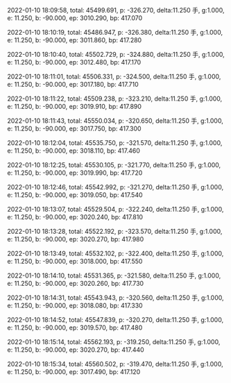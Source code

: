 2022-01-10 18:09:58, total: 45499.691, p: -326.270, delta:11.250 手, g:1.000, e: 11.250, b: -90.000, ep: 3010.290, bp: 417.070

2022-01-10 18:10:19, total: 45486.947, p: -326.380, delta:11.250 手, g:1.000, e: 11.250, b: -90.000, ep: 3011.860, bp: 417.280

2022-01-10 18:10:40, total: 45502.729, p: -324.880, delta:11.250 手, g:1.000, e: 11.250, b: -90.000, ep: 3012.480, bp: 417.170

2022-01-10 18:11:01, total: 45506.331, p: -324.500, delta:11.250 手, g:1.000, e: 11.250, b: -90.000, ep: 3017.180, bp: 417.710

2022-01-10 18:11:22, total: 45509.238, p: -323.210, delta:11.250 手, g:1.000, e: 11.250, b: -90.000, ep: 3019.910, bp: 417.890

2022-01-10 18:11:43, total: 45550.034, p: -320.650, delta:11.250 手, g:1.000, e: 11.250, b: -90.000, ep: 3017.750, bp: 417.300

2022-01-10 18:12:04, total: 45535.750, p: -321.570, delta:11.250 手, g:1.000, e: 11.250, b: -90.000, ep: 3018.110, bp: 417.460

2022-01-10 18:12:25, total: 45530.105, p: -321.770, delta:11.250 手, g:1.000, e: 11.250, b: -90.000, ep: 3019.990, bp: 417.720

2022-01-10 18:12:46, total: 45542.992, p: -321.270, delta:11.250 手, g:1.000, e: 11.250, b: -90.000, ep: 3019.050, bp: 417.540

2022-01-10 18:13:07, total: 45529.504, p: -322.240, delta:11.250 手, g:1.000, e: 11.250, b: -90.000, ep: 3020.240, bp: 417.810

2022-01-10 18:13:28, total: 45522.192, p: -323.570, delta:11.250 手, g:1.000, e: 11.250, b: -90.000, ep: 3020.270, bp: 417.980

2022-01-10 18:13:49, total: 45532.102, p: -322.400, delta:11.250 手, g:1.000, e: 11.250, b: -90.000, ep: 3018.000, bp: 417.550

2022-01-10 18:14:10, total: 45531.365, p: -321.580, delta:11.250 手, g:1.000, e: 11.250, b: -90.000, ep: 3020.260, bp: 417.730

2022-01-10 18:14:31, total: 45543.943, p: -320.560, delta:11.250 手, g:1.000, e: 11.250, b: -90.000, ep: 3018.080, bp: 417.330

2022-01-10 18:14:52, total: 45547.839, p: -320.270, delta:11.250 手, g:1.000, e: 11.250, b: -90.000, ep: 3019.570, bp: 417.480

2022-01-10 18:15:14, total: 45562.193, p: -319.250, delta:11.250 手, g:1.000, e: 11.250, b: -90.000, ep: 3020.270, bp: 417.440

2022-01-10 18:15:34, total: 45560.502, p: -319.470, delta:11.250 手, g:1.000, e: 11.250, b: -90.000, ep: 3017.490, bp: 417.120